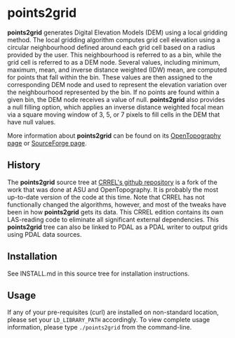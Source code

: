 # points2grid

**points2grid** generates Digital Elevation Models (DEM) using a local gridding method.
The local gridding algorithm computes grid cell elevation using a circular neighbourhood defined around each grid cell based on a radius provided by the user.
This neighbourhood is referred to as a bin, while the grid cell is referred to as a DEM node.
Several values, including minimum, maximum, mean, and inverse distance weighted (IDW) mean, are computed for points that fall within the bin.
These values are then assigned to the corresponding DEM node and used to represent the elevation variation over the neighbourhood represented by the bin.
If no points are found within a given bin, the DEM node receives a value of null.
**points2grid** also provides a null filling option, which applies an inverse distance weighted focal mean via a square moving window of 3, 5, or 7 pixels to fill cells in the DEM that have null values.

More information about **points2grid** can be found on its [OpenTopography page](http://www.opentopography.org/otsoftware/points2grid) or [SourceForge page](https://github.com/OpenTopography/points2grid/).


## History

The **points2grid** source tree at [CRREL's github repository](https://github.com/CRREL/points2grid) is a fork of the work that was done at ASU and OpenTopography.
It is probably the most up-to-date version of the code at this time.
Note that CRREL has not functionally changed the algorithms, however, and most of the tweaks have been in how **points2grid** gets its data.
This CRREL edition contains its own LAS-reading code to eliminate all significant external dependencies.
This **points2grid** tree can also be linked to PDAL as a PDAL writer to output grids using PDAL data sources.


## Installation

See INSTALL.md in this source tree for installation instructions.


## Usage

If any of your pre-requisites (curl) are installed on non-standard location, please set your `LD_LIBRARY_PATH` accordingly. 
To view complete usage information, please type `./points2grid` from the command-line.
